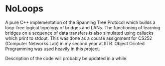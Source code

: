 # NoLoops

A pure C++ implementation of the Spanning Tree Protocol which builds a loop-free logical topology of bridges and LANs. The functioning of learning bridges on a sequence of data transfers is also simulated using callacks which print to stdout. This was done as a course assignment for CS252 (Computer Networks Lab) in my second year at IITB. Object Orinted Programming was used heavily in this project.

Description of the code will probably be updated in a while.


